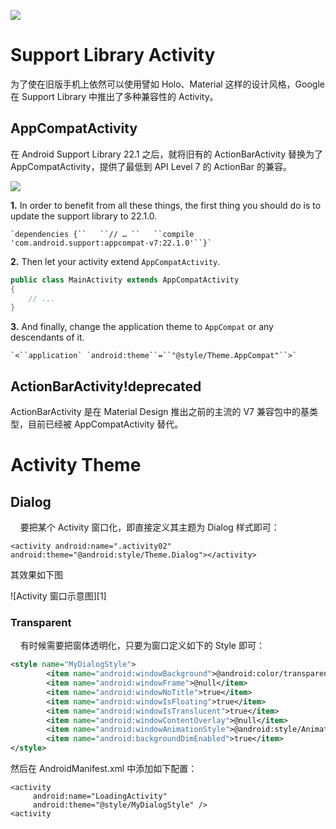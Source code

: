 [![](https://i.postimg.cc/DfL8fsVd/image.png)](https://github.com/wx-chevalier/Frontend-Series)

# Support Library Activity

为了使在旧版手机上依然可以使用譬如 Holo、Material 这样的设计风格，Google 在 Support Library 中推出了多种兼容性的 Activity。

## AppCompatActivity

在 Android Support Library 22.1 之后，就将旧有的 ActionBarActivity 替换为了 AppCompatActivity，提供了最低到 API Level 7 的 ActionBar 的兼容。

![](https://androidresearch.files.wordpress.com/2015/04/android-support-22.png)

**1.** In order to benefit from all these things, the first thing you should do is to update the support library to 22.1.0.

```
`dependencies {``   ``// … ``   ``compile 'com.android.support:appcompat-v7:22.1.0'``}`
```

**2.** Then let your activity extend `AppCompatActivity`.

```java
public class MainActivity extends AppCompatActivity
{
	// ...
}
```

**3.** And finally, change the application theme to `AppCompat` or any descendants of it.

```
`<``application` `android:theme``=``"@style/Theme.AppCompat"``>`
```

## ActionBarActivity!deprecated

ActionBarActivity 是在 Material Design 推出之前的主流的 V7 兼容包中的基类型，目前已经被 AppCompatActivity 替代。

# Activity Theme

## Dialog

&nbsp;&nbsp;&nbsp;&nbsp;要把某个 Activity 窗口化，即直接定义其主题为 Dialog 样式即可：

```
<activity android:name=".activity02"
android:theme="@android:style/Theme.Dialog"></activity>
```

其效果如下图

![Activity 窗口示意图][1]

### Transparent

&nbsp;&nbsp;&nbsp;&nbsp;有时候需要把窗体透明化，只要为窗口定义如下的 Style 即可：

```xml
<style name="MyDialogStyle">
        <item name="android:windowBackground">@android:color/transparent</item>
        <item name="android:windowFrame">@null</item>
        <item name="android:windowNoTitle">true</item>
        <item name="android:windowIsFloating">true</item>
        <item name="android:windowIsTranslucent">true</item>
        <item name="android:windowContentOverlay">@null</item>
        <item name="android:windowAnimationStyle">@android:style/Animation.Dialog</item>
        <item name="android:backgroundDimEnabled">true</item>
</style>
```

然后在 AndroidManifest.xml 中添加如下配置：

```
<activity
     android:name="LoadingActivity"
     android:theme="@style/MyDialogStyle" />
<activity
```
